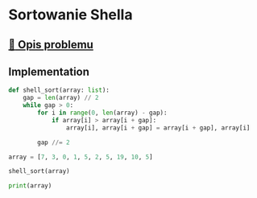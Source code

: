 # Sortowanie Shella

## [:link: Opis problemu](../../../../algorithms/sorting/shell-sort.md)

## Implementation

```python linenums="1"
def shell_sort(array: list):
    gap = len(array) // 2
    while gap > 0:
        for i in range(0, len(array) - gap):
            if array[i] > array[i + gap]:
                array[i], array[i + gap] = array[i + gap], array[i]

        gap //= 2

array = [7, 3, 0, 1, 5, 2, 5, 19, 10, 5]

shell_sort(array)

print(array)
```
